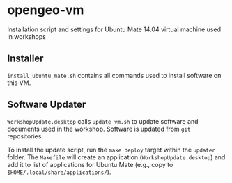 # opengeo-vm
Installation script and settings for Ubuntu Mate 14.04 virtual machine used in workshops

## Installer
`install_ubuntu_mate.sh` contains all commands used to install software on this VM.

## Software Updater
`WorkshopUpdate.desktop` calls `update_vm.sh` to update software and documents used in the workshop. Software is updated from `git` repositories.

To install the update script, run the `make deploy` target within the `updater` folder. The `Makefile` will create an application (`WorkshopUpdate.desktop`) and add it to list of applications for Ubuntu Mate (e.g., copy to `$HOME/.local/share/applications/`).
